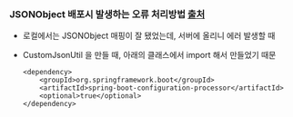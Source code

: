 ### JSONObject 배포시 발생하는 오류 처리방법  [출처](https://velog.io/@godkimchichi/NoClassDefFoundError-JSONObject)

 * 로컬에서는 JSONObject 매핑이 잘 됐었는데, 서버에 올리니 에러 발생할 때
 * CustomJsonUtil 을 만들 때, 아래의 클래스에서 import 해서 만들었기 때문

    ```
    <dependency>
	    <groupId>org.springframework.boot</groupId>
	    <artifactId>spring-boot-configuration-processor</artifactId>
	    <optional>true</optional>
    </dependency>
    ```